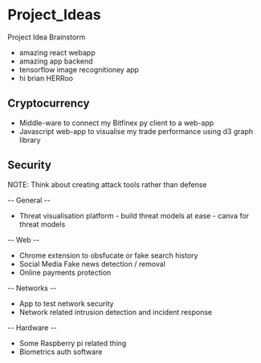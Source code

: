 # Project_Ideas
Project Idea Brainstorm
+ amazing react webapp
+ amazing app backend
+ tensorflow image recognitioney app
+ hi brian HERRoo

## Cryptocurrency
+ Middle-ware to connect my Bitfinex py client to a web-app
+ Javascript web-app to visualise my trade performance using d3 graph library

## Security
NOTE: Think about creating attack tools rather than defense

-- General --
+ Threat visualisation platform - build threat models at ease - canva for threat models

-- Web --
+ Chrome extension to obsfucate or fake search history
+ Social Media Fake news detection / removal
+ Online payments protection

-- Networks --
+ App to test network security
+ Network related intrusion detection and incident response

-- Hardware --
+ Some Raspberry pi related thing
+ Biometrics auth software

